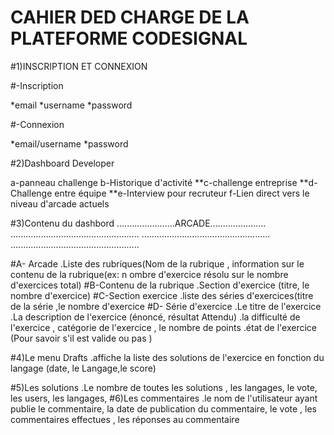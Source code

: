 # CAHIER DED CHARGE DE LA PLATEFORME CODESIGNAL

#1)INSCRIPTION ET CONNEXION

#-Inscription

*email
*username
*password

#-Connexion

*email/username
*password

#2)Dashboard Developer

a-panneau challenge
b-Historique d'activité
**c-challenge entreprise
**d-Challenge entre équipe
**e-Interview pour recruteur
f-Lien direct vers le niveau d'arcade actuels

#3)Contenu du dashbord
.......................ARCADE......................
...................................................
...................................................
...................................................

   #A- Arcade
     .Liste des rubriques(Nom de la rubrique , information sur le contenu de la 	                 rubrique(ex: n ombre d'exercice résolu sur le nombre d'exercices total)
  #B-Contenu de la rubrique 
     .Section d'exercice (titre, le nombre d'exercice)
  #C-Section exercice
     .liste des séries d'exercices(titre de la série ,le nombre d'exercice
  #D- Série d'exercice
     .Le titre de l'exercice
     .La description de l'exercice (énoncé, résultat Attendu)
     .la difficulté de l'exercice , catégorie de l'exercice , le nombre de points
     .état de l'exercice (Pour savoir s'il est valide ou pas )

#4)Le menu Drafts
	.affiche la liste des solutions de l'exercice en fonction du langage (date, le Langage,le score)
	
#5)Les solutions
        .Le nombre de toutes les solutions , les langages, le vote, les users, les langages,
#6)Les commentaires
      	.le nom de l'utilisateur ayant publie le commentaire, la date de publication du commentaire, le vote , les commentaires effectues , les réponses au commentaire
